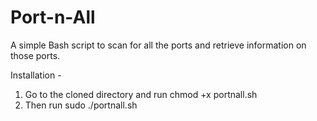 # Port-n-All
A simple Bash script to scan for all the ports and retrieve information on those ports.

Installation -
1. Go to the cloned directory and run chmod +x portnall.sh
2. Then run sudo ./portnall.sh <ip>
